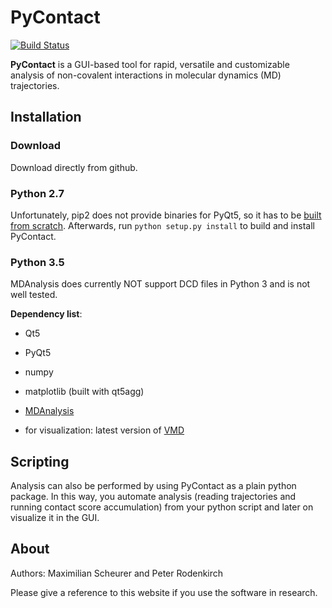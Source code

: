 # PyContact
[![Build Status](https://travis-ci.com/maxscheurer/pycontact.svg?token=Xyntx2ELmeydq8pgqs8t&branch=develop)](https://travis-ci.com/maxscheurer/pycontact)

**PyContact** is a GUI-based tool for rapid, versatile and customizable analysis of non-covalent interactions in molecular dynamics (MD) trajectories.

## Installation
### Download
Download directly from github.

### Python 2.7
Unfortunately, pip2 does not provide binaries
for PyQt5, so it has to be [built from scratch](http://pyqt.sourceforge.net/Docs/PyQt5/installation.html).
Afterwards, run `python setup.py install`
to build and install PyContact.

### Python 3.5
MDAnalysis does currently NOT support DCD files in Python 3 and is not well tested.


**Dependency list**:
  * Qt5
  * PyQt5
  * numpy
  * matplotlib (built with qt5agg)
  * [MDAnalysis](http://www.mdanalysis.org)


* for visualization: latest version of [VMD](http://www.ks.uiuc.edu/Development/Download/download.cgi?PackageName=VMD)


## Scripting
Analysis can also be performed by using PyContact as a plain python package. In this way,
you automate analysis (reading trajectories and running contact score accumulation) from your python script and
later on visualize it in the GUI.

## About
Authors: Maximilian Scheurer and Peter Rodenkirch

Please give a reference to this website if you use the software in research.
